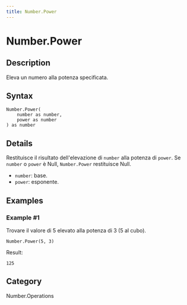 ```yaml
---
title: Number.Power
---
```


# Number.Power


## Description

Eleva un numero alla potenza specificata.


## Syntax

```powerquery
Number.Power(
    number as number,
    power as number
) as number
```


## Details

Restituisce il risultato dell'elevazione di <code>number</code> alla potenza di <code>power</code>.    Se <code>number</code> o <code>power</code> è Null, <code>Number.Power</code> restituisce Null.      <ul>        <li><code>number</code>: base.</li>        <li><code>power</code>: esponente.</li>      </ul>


## Examples

### Example #1 
Trovare il valore di 5 elevato alla potenza di 3 (5 al cubo).
```powerquery
Number.Power(5, 3)
```

Result: 
```powerquery
125
```




## Category
Number.Operations
